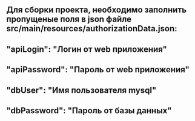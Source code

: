 
Для сборки проекта, необходимо заполнить пропущеные поля в json файле src/main/resources/authorizationData.json:
---
"apiLogin": "Логин от web приложения"
---
"apiPassword": "Пароль от web приложения"
---
"dbUser": "Имя пользователя mysql"
---
"dbPassword": "Пароль от базы данных"
---
